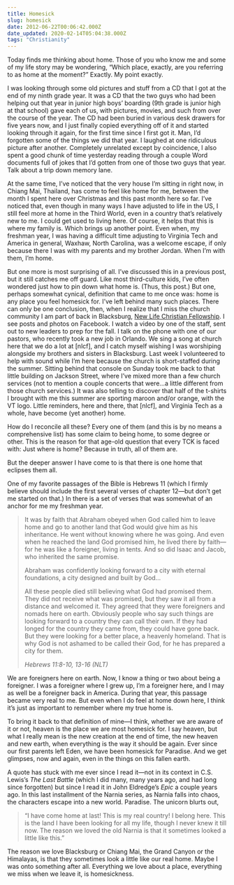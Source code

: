 ```yaml
---
title: Homesick
slug: homesick
date: 2012-06-22T00:06:42.000Z
date_updated: 2020-02-14T05:04:38.000Z
tags: "Christianity"
---
```


Today finds me thinking about home. Those of you who know me and some of my life story may be wondering, “Which place, exactly, are you referring to as home at the moment?” Exactly. My point exactly.

I was looking through some old pictures and stuff from a CD that I got at the end of my ninth grade year. It was a CD that the two guys who had been helping out that year in junior high boys’ boarding (9th grade is junior high at that school) gave each of us, with pictures, movies, and such from over the course of the year. The CD had been buried in various desk drawers for five years now, and I just finally copied everything off of it and started looking through it again, for the first time since I first got it. Man, I’d forgotten some of the things we did that year. I laughed at one ridiculous picture after another. Completely unrelated except by coincidence, I also spent a good chunk of time yesterday reading through a couple Word documents full of jokes that I’d gotten from one of those two guys that year. Talk about a trip down memory lane.

At the same time, I’ve noticed that the very house I’m sitting in right now, in Chiang Mai, Thailand, has come to feel like home for me, between the month I spent here over Christmas and this past month here so far. I’ve noticed that, even though in many ways I have adjusted to life in the US, I still feel more at home in the Third World, even in a country that’s relatively new to me. I could get used to living here. Of course, it helps that this is where my family is. Which brings up another point. Even when, my freshman year, I was having a difficult time adjusting to Virginia Tech and America in general, Waxhaw, North Carolina, was a welcome escape, if only because there I was with my parents and my brother Jordan. When I’m with them, I’m home.

But one more is most surprising of all. I’ve discussed this in a previous post, but it still catches me off guard. Like most third-culture kids, I’ve often wondered just how to pin down what home is. (Thus, this post.) But one, perhaps somewhat cynical, definition that came to me once was: home is any place you feel homesick for. I’ve left behind many such places. There can only be one conclusion, then, when I realize that I miss the church community I am part of back in Blacksburg, [New Life Christian Fellowship](https://www.nlcf.net/). I see posts and photos on Facebook. I watch a video by one of the staff, sent out to new leaders to prep for the fall. I talk on the phone with one of our pastors, who recently took a new job in Orlando. We sing a song at church here that we do a lot at [nlcf], and I catch myself wishing I was worshiping alongside my brothers and sisters in Blacksburg. Last week I volunteered to help with sound while I’m here because the church is short-staffed during the summer. Sitting behind that console on Sunday took me back to that little building on Jackson Street, where I’ve mixed more than a few church services (not to mention a couple concerts that were…a little different from those church services.) It was also telling to discover that half of the t-shirts I brought with me this summer are sporting maroon and/or orange, with the VT logo. Little reminders, here and there, that [nlcf], and Virginia Tech as a whole, have become (yet another) home.

How do I reconcile all these? Every one of them (and this is by no means a comprehensive list) has some claim to being home, to some degree or other. This is the reason for that age-old question that every TCK is faced with: Just where is home? Because in truth, all of them are.

But the deeper answer I have come to is that there is one home that eclipses them all.

One of my favorite passages of the Bible is Hebrews 11 (which I firmly believe should include the first several verses of chapter 12—but don’t get me started on that.) In there is a set of verses that was somewhat of an anchor for me my freshman year.

> It was by faith that Abraham obeyed when God called him to leave home and go to another land that God would give him as his inheritance. He went without knowing where he was going. And even when he reached the land God promised him, he lived there by faith—for he was like a foreigner, living in tents. And so did Isaac and Jacob, who inherited the same promise.
>
> Abraham was confidently looking forward to a city with eternal foundations, a city designed and built by God…
>
> All these people died still believing what God had promised them. They did not receive what was promised, but they saw it all from a distance and welcomed it. They agreed that they were foreigners and nomads here on earth. Obviously people who say such things are looking forward to a country they can call their own. If they had longed for the country they came from, they could have gone back. But they were looking for a better place, a heavenly homeland. That is why God is not ashamed to be called their God, for he has prepared a city for them.
>
> <cite>Hebrews 11:8-10, 13-16 (NLT)</cite>

We are foreigners here on earth. Now, I know a thing or two about being a foreigner. I was a foreigner where I grew up, I’m a foreigner here, and I may as well be a foreigner back in America. During that year, this passage became very real to me. But even when I do feel at home down here, I think it’s just as important to remember where my true home is.

To bring it back to that definition of mine—I think, whether we are aware of it or not, heaven is the place we are most homesick for. I say heaven, but what I really mean is the new creation at the end of time, the new heaven and new earth, when everything is the way it should be again. Ever since our first parents left Eden, we have been homesick for Paradise. And we get glimpses, now and again, even in the things on this fallen earth.

A quote has stuck with me ever since I read it—not in its context in C.S. Lewis’s *The Last Battle* (which I did many, many years ago, and had long since forgotten) but since I read it in John Eldredge’s *Epic* a couple years ago. In this last installment of the Narnia series, as Narnia falls into chaos, the characters escape into a new world. Paradise. The unicorn blurts out,

> “I have come home at last! This is my real country! I belong here. This is the land I have been looking for all my life, though I never knew it till now. The reason we loved the old Narnia is that it sometimes looked a little like this.”

The reason we love Blacksburg or Chiang Mai, the Grand Canyon or the Himalayas, is that they sometimes look a little like our real home. Maybe I was onto something after all. Everything we love about a place, everything we miss when we leave it, is homesickness.
